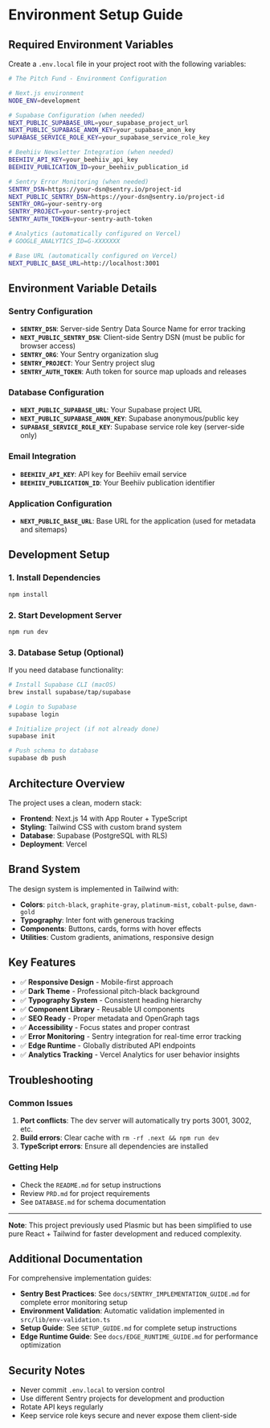 # Environment Setup Guide

## Required Environment Variables

Create a `.env.local` file in your project root with the following variables:

```bash
# The Pitch Fund - Environment Configuration

# Next.js environment
NODE_ENV=development

# Supabase Configuration (when needed)
NEXT_PUBLIC_SUPABASE_URL=your_supabase_project_url
NEXT_PUBLIC_SUPABASE_ANON_KEY=your_supabase_anon_key
SUPABASE_SERVICE_ROLE_KEY=your_supabase_service_role_key

# Beehiiv Newsletter Integration (when needed)
BEEHIIV_API_KEY=your_beehiiv_api_key
BEEHIIV_PUBLICATION_ID=your_beehiiv_publication_id

# Sentry Error Monitoring (when needed)
SENTRY_DSN=https://your-dsn@sentry.io/project-id
NEXT_PUBLIC_SENTRY_DSN=https://your-dsn@sentry.io/project-id
SENTRY_ORG=your-sentry-org
SENTRY_PROJECT=your-sentry-project
SENTRY_AUTH_TOKEN=your-sentry-auth-token

# Analytics (automatically configured on Vercel)
# GOOGLE_ANALYTICS_ID=G-XXXXXXX

# Base URL (automatically configured on Vercel)
NEXT_PUBLIC_BASE_URL=http://localhost:3001
```

## Environment Variable Details

### **Sentry Configuration**
- **`SENTRY_DSN`**: Server-side Sentry Data Source Name for error tracking
- **`NEXT_PUBLIC_SENTRY_DSN`**: Client-side Sentry DSN (must be public for browser access)
- **`SENTRY_ORG`**: Your Sentry organization slug
- **`SENTRY_PROJECT`**: Your Sentry project slug  
- **`SENTRY_AUTH_TOKEN`**: Auth token for source map uploads and releases

### **Database Configuration**
- **`NEXT_PUBLIC_SUPABASE_URL`**: Your Supabase project URL
- **`NEXT_PUBLIC_SUPABASE_ANON_KEY`**: Supabase anonymous/public key
- **`SUPABASE_SERVICE_ROLE_KEY`**: Supabase service role key (server-side only)

### **Email Integration**
- **`BEEHIIV_API_KEY`**: API key for Beehiiv email service
- **`BEEHIIV_PUBLICATION_ID`**: Your Beehiiv publication identifier

### **Application Configuration**
- **`NEXT_PUBLIC_BASE_URL`**: Base URL for the application (used for metadata and sitemaps)

## Development Setup

### 1. Install Dependencies
```bash
npm install
```

### 2. Start Development Server
```bash
npm run dev
```

### 3. Database Setup (Optional)
If you need database functionality:
```bash
# Install Supabase CLI (macOS)
brew install supabase/tap/supabase

# Login to Supabase
supabase login

# Initialize project (if not already done)
supabase init

# Push schema to database
supabase db push
```

## Architecture Overview

The project uses a clean, modern stack:

- **Frontend**: Next.js 14 with App Router + TypeScript
- **Styling**: Tailwind CSS with custom brand system
- **Database**: Supabase (PostgreSQL with RLS)
- **Deployment**: Vercel

## Brand System

The design system is implemented in Tailwind with:
- **Colors**: `pitch-black`, `graphite-gray`, `platinum-mist`, `cobalt-pulse`, `dawn-gold`
- **Typography**: Inter font with generous tracking
- **Components**: Buttons, cards, forms with hover effects
- **Utilities**: Custom gradients, animations, responsive design

## Key Features

- ✅ **Responsive Design** - Mobile-first approach
- ✅ **Dark Theme** - Professional pitch-black background
- ✅ **Typography System** - Consistent heading hierarchy
- ✅ **Component Library** - Reusable UI components
- ✅ **SEO Ready** - Proper metadata and OpenGraph tags
- ✅ **Accessibility** - Focus states and proper contrast
- ✅ **Error Monitoring** - Sentry integration for real-time error tracking
- ✅ **Edge Runtime** - Globally distributed API endpoints
- ✅ **Analytics Tracking** - Vercel Analytics for user behavior insights

## Troubleshooting

### Common Issues

1. **Port conflicts**: The dev server will automatically try ports 3001, 3002, etc.
2. **Build errors**: Clear cache with `rm -rf .next && npm run dev`
3. **TypeScript errors**: Ensure all dependencies are installed

### Getting Help

- Check the `README.md` for setup instructions
- Review `PRD.md` for project requirements
- See `DATABASE.md` for schema documentation

---

**Note**: This project previously used Plasmic but has been simplified to use pure React + Tailwind for faster development and reduced complexity.

## Additional Documentation

For comprehensive implementation guides:

- **Sentry Best Practices**: See `docs/SENTRY_IMPLEMENTATION_GUIDE.md` for complete error monitoring setup
- **Environment Validation**: Automatic validation implemented in `src/lib/env-validation.ts`
- **Setup Guide**: See `SETUP_GUIDE.md` for complete setup instructions
- **Edge Runtime Guide**: See `docs/EDGE_RUNTIME_GUIDE.md` for performance optimization

## Security Notes

- Never commit `.env.local` to version control
- Use different Sentry projects for development and production
- Rotate API keys regularly
- Keep service role keys secure and never expose them client-side 